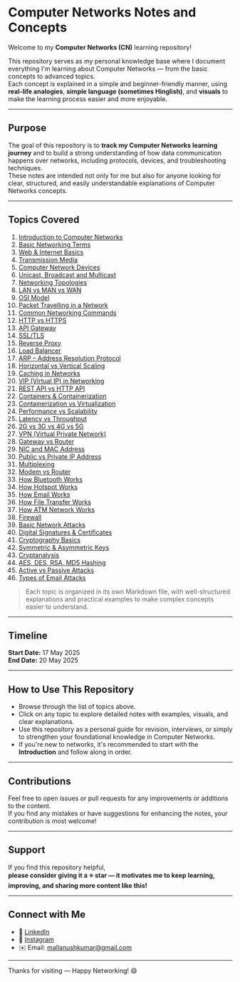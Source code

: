 # Computer Networks Notes and Concepts

Welcome to my **Computer Networks (CN)** learning repository!

This repository serves as my personal knowledge base where I document everything I'm learning about Computer Networks — from the basic concepts to advanced topics.  
Each concept is explained in a simple and beginner-friendly manner, using **real-life analogies**, **simple language (sometimes Hinglish)**, and **visuals** to make the learning process easier and more enjoyable.

---

## Purpose

The goal of this repository is to **track my Computer Networks learning journey** and to build a strong understanding of how data communication happens over networks, including protocols, devices, and troubleshooting techniques.  
These notes are intended not only for me but also for anyone looking for clear, structured, and easily understandable explanations of Computer Networks concepts.

---

## Topics Covered

1. [Introduction to Computer Networks](./01_Introduction_to_Computer_Networks.md)  
2. [Basic Networking Terms](./02_Basic_Networking_Terms.md)  
3. [Web & Internet Basics](./03_Web_and_Internet.md)  
4. [Transmission Media](./04_Transmission_Media.md)  
5. [Computer Network Devices](./05_Computer_Network_Devices.md)  
6. [Unicast, Broadcast and Multicast](./06_Unicast_Broadcast_and_Multicast.md)  
7. [Networking Topologies](./07_Networking_Topologies.md)  
8. [LAN vs MAN vs WAN](./08_LAN_vs_MAN_vs_WAN.md)  
9. [OSI Model](./09_OSI_Model.md)  
10. [Packet Travelling in a Network](./10_Packet_Travelling.md)  
11. [Common Networking Commands](./11_Common_Networking_Commands.md)  
12. [HTTP vs HTTPS](./12_HTTP_vs_HTTPS.md)  
13. [API Gateway](./13_API_Gateway.md)  
14. [SSL/TLS](./14_SSL_TLS.md)  
15. [Reverse Proxy](./15_Reverse_Proxy.md)  
16. [Load Balancer](./16_Load_Balancer.md)  
17. [ARP – Address Resolution Protocol](./17_ARP.md)  
18. [Horizontal vs Vertical Scaling](./18_Horizontal_vs_Vertical_Scaling.md)  
19. [Caching in Networks](./19_Caching.md)  
20. [VIP (Virtual IP) in Networking](./20_Virtual_IP.md)  
21. [REST API vs HTTP API](./21_REST_vs_HTTP_API.md)  
22. [Containers & Containerization](./22_Containers_and_Containerization.md)  
23. [Containerization vs Virtualization](./23_Containerization_vs_Virtualization.md)  
24. [Performance vs Scalability](./24_Performance_vs_Scalability.md)  
25. [Latency vs Throughput](./25_Latency_vs_Throughput.md)  
26. [2G vs 3G vs 4G vs 5G](./26_2G_vs_3G_vs_4G_vs_5G.md)  
27. [VPN (Virtual Private Network)](./27_VPN.md)  
28. [Gateway vs Router](./28_Gateway_vs_Router.md)  
29. [NIC and MAC Address](./29_NIC_and_MAC_Address.md)  
30. [Public vs Private IP Address](./30_Public_vs_Private_Address.md)  
31. [Multiplexing](./31_Multiplexing.md)  
32. [Modem vs Router](./32_Modem_vs_Router.md)  
33. [How Bluetooth Works](./33_Bluetooth_Working.md)  
34. [How Hotspot Works](./34_Hotspot_Working.md)  
35. [How Email Works](./35_Email_Working.md)  
36. [How File Transfer Works](./36_File_Transfer_Working.md)  
37. [How ATM Network Works](./37_ATM_Working.md)  
38. [Firewall](./38_Firewall.md)  
39. [Basic Network Attacks](./39_Basic_Network_Attacks.md)  
40. [Digital Signatures & Certificates](./40_Cryptography.md)  
41. [Cryptography Basics](./41_Cryptanalysis.md)  
42. [Symmetric & Asymmetric Keys](./42_Symmetric_Keys.md)  
43. [Cryptanalysis](./43_Cryptanalysis.md)  
44. [AES, DES, RSA, MD5 Hashing](./42_AES_DES_RSA_MD5.md)  
45. [Active vs Passive Attacks](./43_Active_vs_Passive_Attacks.md)  
46. [Types of Email Attacks](./44_Email_Attacks.md)  

> Each topic is organized in its own Markdown file, with well-structured explanations and practical examples to make complex concepts easier to understand.

---

## Timeline

**Start Date:** 17 May 2025  
**End Date:** 20 May 2025

---

## How to Use This Repository

- Browse through the list of topics above.  
- Click on any topic to explore detailed notes with examples, visuals, and clear explanations.  
- Use this repository as a personal guide for revision, interviews, or simply to strengthen your foundational knowledge in Computer Networks.  
- If you're new to networks, it's recommended to start with the **Introduction** and follow along in order.

---

## Contributions

Feel free to open issues or pull requests for any improvements or additions to the content.  
If you find any mistakes or have suggestions for enhancing the notes, your contribution is most welcome!

---

## Support

If you find this repository helpful,  
**please consider giving it a ⭐ star — it motivates me to keep learning, improving, and sharing more content like this!**

---

##  Connect with Me

- 💼 [LinkedIn](https://www.linkedin.com/in/anush-kumar-mall)  
- 📸 [Instagram](https://www.instagram.com/anushkumar13?igsh=NWc5a3VwbHN3bzZ0)  
- ✉️ Email: mallanushkumar@gmail.com

---

Thanks for visiting — Happy Networking! 😄
